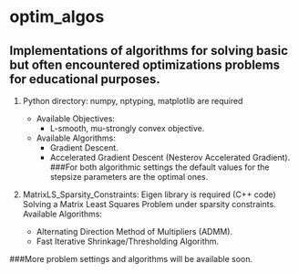 # optim_algos

## Implementations of algorithms for solving basic but often encountered optimizations problems for educational purposes.

  1.  Python directory: numpy, nptyping, matplotlib are required 
        - Available Objectives:
          - L-smooth, mu-strongly convex objective. 
        - Available Algorithms:
          - Gradient Descent.
          - Accelerated Gradient Descent (Nesterov Accelerated Gradient).
###For both algorithmic settings the default values for the stepsize parameters are the optimal ones.
      
  2.  MatrixLS_Sparsity_Constraints: Eigen library is required (C++ code)
      Solving a Matrix Least Squares Problem under sparsity constraints.
      Available Algorithms:
      - Alternating Direction Method of Multipliers (ADMM).
      - Fast Iterative Shrinkage/Thresholding Algorithm.

###More problem settings and algorithms will be available soon.
      
      
      
